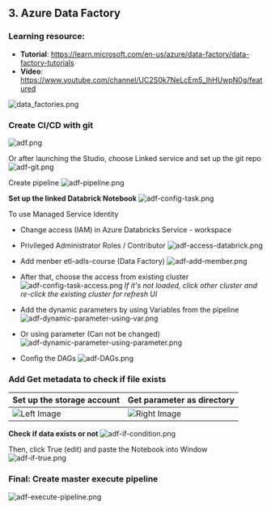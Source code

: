 ## 3. Azure Data Factory
### Learning resource:
- **Tutorial**: https://learn.microsoft.com/en-us/azure/data-factory/data-factory-tutorials
- **Video**: https://www.youtube.com/channel/UC2S0k7NeLcEm5_IhHUwpN0g/featured

![data_factories.png](media%2Fdata_factories.png)

### Create CI/CD with git
![adf.png](media%2Fadf.png)

Or after launching the Studio, choose Linked service and set up the git repo
![adf-git.png](media%2Fadf-git.png)

Create pipeline
![adf-pipeline.png](media%2Fadf-pipeline.png)

**Set up the linked Databrick Notebook**
![adf-config-task.png](media%2Fadf-config-task.png)

To use Managed Service Identity
- Change access (IAM) in Azure Databricks Service - workspace
- Privileged Administrator Roles / Contributor
![adf-access-databrick.png](media%2Fadf-access-databrick.png)
- Add menber etl-adls-course (Data Factory)
![adf-add-member.png](media%2Fadf-add-member.png)
- After that, choose the access from existing cluster
![adf-config-task-access.png](media%2Fadf-config-task-access.png)
*If it's not loaded, click other cluster and re-click the existing cluster for refresh UI*

- Add the dynamic parameters by using Variables from the pipeline
![adf-dynamic-parameter-using-var.png](media%2Fadf-dynamic-parameter-using-var.png)
- Or using parameter (Can not be changed)
![adf-dynamic-parameter-using-parameter.png](media%2Fadf-dynamic-parameter-using-parameter.png)
- Config the DAGs
![adf-DAGs.png](media%2Fadf-DAGs.png)

### Add Get metadata to check if file exists

| Set up the storage account                | Get parameter as directory                 |
|-------------------------------------------|--------------------------------------------|
| ![Left Image](./media/adf-metadata-1.png) | ![Right Image](./media/adf-metadata-2.png) |

**Check if data exists or not**
![adf-if-condition.png](media%2Fadf-if-condition.png)

Then, click True (edit) and paste the Notebook into Window
![adf-if-true.png](media%2Fadf-if-true.png)

### Final: Create master execute pipeline
![adf-execute-pipeline.png](media%2Fadf-execute-pipeline.png)